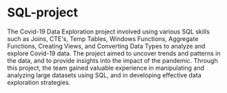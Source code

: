 # SQL-project
The Covid-19 Data Exploration project involved using various SQL skills such as Joins, CTE's, Temp Tables, Windows Functions, Aggregate Functions, Creating Views, and Converting Data Types to analyze and explore Covid-19 data. The project aimed to uncover trends and patterns in the data, and to provide insights into the impact of the pandemic. Through this project, the team gained valuable experience in manipulating and analyzing large datasets using SQL, and in developing effective data exploration strategies.
